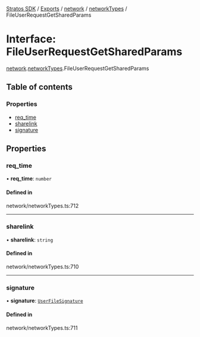 [Stratos SDK](../README.md) / [Exports](../modules.md) / [network](../modules/network.md) / [networkTypes](../modules/network.networkTypes.md) / FileUserRequestGetSharedParams

# Interface: FileUserRequestGetSharedParams

[network](../modules/network.md).[networkTypes](../modules/network.networkTypes.md).FileUserRequestGetSharedParams

## Table of contents

### Properties

- [req\_time](network.networkTypes.FileUserRequestGetSharedParams.md#req_time)
- [sharelink](network.networkTypes.FileUserRequestGetSharedParams.md#sharelink)
- [signature](network.networkTypes.FileUserRequestGetSharedParams.md#signature)

## Properties

### req\_time

• **req\_time**: `number`

#### Defined in

network/networkTypes.ts:712

___

### sharelink

• **sharelink**: `string`

#### Defined in

network/networkTypes.ts:710

___

### signature

• **signature**: [`UserFileSignature`](network.networkTypes.UserFileSignature.md)

#### Defined in

network/networkTypes.ts:711
